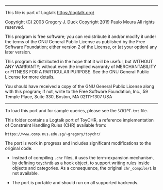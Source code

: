 ________________________________________________________________________

This file is part of Logtalk <https://logtalk.org/>  

Copyright (C) 2003 Gregory J. Duck
Copyright 2019 Paulo Moura
All rights reserved.

This program is free software; you can redistribute it and/or modify
it under the terms of the GNU General Public License as published by
the Free Software Foundation; either version 2 of the License, or
(at your option) any later version.

This program is distributed in the hope that it will be useful,
but WITHOUT ANY WARRANTY; without even the implied warranty of
MERCHANTABILITY or FITNESS FOR A PARTICULAR PURPOSE.  See the
GNU General Public License for more details.

You should have received a copy of the GNU General Public License
along with this program; if not, write to the Free Software
Foundation, Inc., 59 Temple Place, Suite 330, Boston, MA  02111-1307  USA
________________________________________________________________________


To load this port and for sample queries, please see the `SCRIPT.txt`
file.

This folder contains a Logtalk port of ToyCHR, a reference implementation
of Constraint Handling Rules (CHR) available from:

	https://www.comp.nus.edu.sg/~gregory/toychr/

The port is work in progress and includes significant modifications to the
original code:

- Instead of compiling `.chr` files, it uses the term-expansion mechanism,
by defining `toychrdb` as a hook object, to support writing rules inside
objects and categories. As a consequence, the original `chr_compile/1` is
not available.

- The port is portable and should run on all supported backends.
